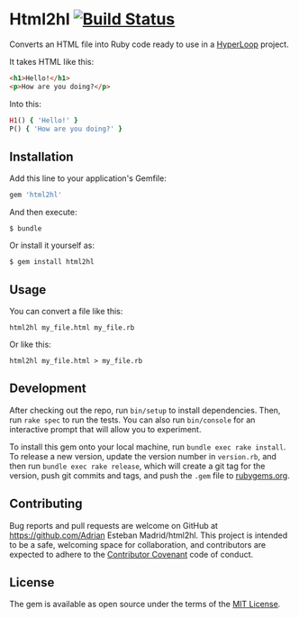 # Html2hl  [![Build Status](https://travis-ci.org/aemadrid/html2hl.svg?branch=master)](https://travis-ci.org/aemadrid/html2hl)

Converts an HTML file into Ruby code ready to use in a [HyperLoop](http://ruby-hyperloop.io) project.

It takes HTML like this:

```html
<h1>Hello!</h1>
<p>How are you doing?</p>
```

Into this:

```ruby
H1() { 'Hello!' }
P() { 'How are you doing?' }
```

## Installation

Add this line to your application's Gemfile:

```ruby
gem 'html2hl'
```

And then execute:

    $ bundle

Or install it yourself as:

    $ gem install html2hl

## Usage

You can convert a file like this:

```shell
html2hl my_file.html my_file.rb
```

Or like this:

```shell
html2hl my_file.html > my_file.rb 
```

## Development

After checking out the repo, run `bin/setup` to install dependencies. Then, run `rake spec` to run the tests. You can also run `bin/console` for an interactive prompt that will allow you to experiment.

To install this gem onto your local machine, run `bundle exec rake install`. To release a new version, update the version number in `version.rb`, and then run `bundle exec rake release`, which will create a git tag for the version, push git commits and tags, and push the `.gem` file to [rubygems.org](https://rubygems.org).

## Contributing

Bug reports and pull requests are welcome on GitHub at https://github.com/Adrian Esteban Madrid/html2hl. This project is intended to be a safe, welcoming space for collaboration, and contributors are expected to adhere to the [Contributor Covenant](http://contributor-covenant.org) code of conduct.


## License

The gem is available as open source under the terms of the [MIT License](http://opensource.org/licenses/MIT).

